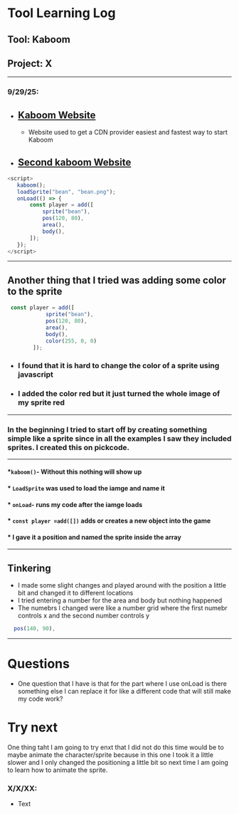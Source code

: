 # Tool Learning Log

## Tool: **Kaboom**

## Project: **X**

---

### 9/29/25:
* ## [Kaboom Website](https://kaboomjs.com/doc/setup)
     * Website used to get a CDN provider easiest and fastest way to start Kaboom
* ## [Second kaboom Website](https://kaboomjs.itch.io/kaboom)

 ```js
 <script>
    kaboom();
    loadSprite("bean", "bean.png");
    onLoad(() => {
        const player = add([
            sprite("bean"),
            pos(120, 80),
            area(),
            body(),
        ]);
    });
</script>
```

---

## Another thing that I tried was adding some color to the sprite

```js
 const player = add([
            sprite("bean"),
            pos(120, 80),
            area(),
            body(),
            color(255, 0, 0)
        ]);
```
 * ### I found that it is hard to change the color of a sprite using javascript
 * ### I added the color red but it just turned the whole image of my sprite red

---


### In the beginning I tried to start off by creating something simple like a sprite since in all the examples I saw they included sprites. I created this on pickcode.

---

  ####   *`kaboom()`-  Without this nothing will show up
  ####   * `LoadSprite` was used to load the iamge and name it
  ####   * `onLoad`- runs my code after the iamge loads
  ####   * `const player =add([])` adds or creates a new object into the game
  ####   * I gave it a position and named the sprite inside the array

  ----

  ## Tinkering
  * I made some slight changes and played around with the position a little bit and changed it to different locations
  * I tried entering a number for the area and body but nothing happened
  * The numebrs I changed were like a number grid where the first numebr controls x and the second number controls y

  ```js
    pos(140, 90),
```


---
# Questions
* One question that I have is that for the part where I use onLoad is there something else I can replace it for like a different code that will still make my code work?

# Try next
One thing taht I am going to try enxt that I did not do this time would be to maybe animate the character/sprite because in this one I took it a little slower and I only changed the positioning a little bit so next time I am going to learn how to animate the sprite.

### X/X/XX:
* Text


<!--
* Links you used today (websites, videos, etc)
* Things you tried, progress you made, etc
* Challenges, a-ha moments, etc
* Questions you still have
* What you're going to try next
-->
